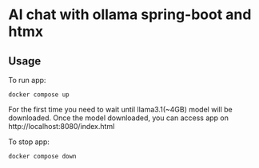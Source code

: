 # AI chat with ollama spring-boot and htmx
## Usage

To run app:

```shell
docker compose up
```

For the first time you need to wait until llama3.1(~4GB) model will be downloaded.
Once the model downloaded, you can access app on http://localhost:8080/index.html

To stop app:

```shell
docker compose down
```